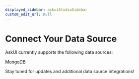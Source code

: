 ```yaml
---
displayed_sidebar: askuiStudioSidebar
custom_edit_url: null
---
```


# Connect Your Data Source
AskUI currently supports the following data sources:

[MongoDB](../03-All-Integrations/04-mongodb.md)

Stay tuned for updates and additional data source integrations!